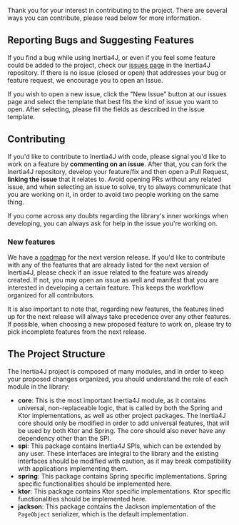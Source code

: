 Thank you for your interest in contributing to the project. There are several ways you can contribute, please read below
for more information.

## Reporting Bugs and Suggesting Features

If you find a bug while using Inertia4J, or even if you feel some feature could be added to the project, check our
[issues page](https://github.com/Inertia4J/inertia4j/issues) in the Inertia4J repository. If there is no issue
(closed or open) that addresses your bug or feature request, we encourage you to open an Issue.

If you wish to open a new issue, click the "New Issue" button at our issues page and select the template that best fits
the kind of issue you want to open. After selecting, please fill the fields as described in the issue template.

## Contributing

If you'd like to contribute to Inertia4J with code, please signal you'd like to work on a feature by **commenting on an
issue**. After that, you can fork the Inertia4J repository, develop your feature/fix and then open a Pull Request,
**linking the issue** that it relates to. Avoid opening PRs without any related issue, and when selecting an issue to
solve, try to always communicate that you are working on it, in order to avoid two people working on the same thing.

If you come across any doubts regarding the library's inner workings when developing, you can always ask for help in the
issue you're working on.

### New features

We have a [roadmap](https://github.com/Inertia4J/inertia4j/tree/main/docs/roadmap.md) for the next version release. If
you'd like to contribute with any of the features that are already listed for the next version of Inertia4J, please
check if an issue related to the feature was already created. If not, you may open an issue as well and manifest that 
you are interested in developing a certain feature. This keeps the workflow organized for all contributors.

It is also important to note that, regarding new features, the features lined up for the next release will always take
precedence over any other features. If possible, when choosing a new proposed feature to work on, please try to pick
incomplete features from the next release.

## The Project Structure

The Inertia4J project is composed of many modules, and in order to keep your proposed changes organized, you should 
understand the role of each module in the library:

- **core**: This is the most important Inertia4J module, as it contains universal, non-replaceable logic, that is called 
by both the Spring and Ktor implementations, as well as other project packages. The Inertia4J core should only be 
modified in order to add universal features, that will be used by both Ktor and Spring. The core should also never have
any dependency other than the SPI.
- **spi**: This package contains Inertia4J SPIs, which can be extended by any user. These interfaces are integral to the
library and the existing interfaces should be modified with caution, as it may break compatibility with applications 
implementing them.
- **spring**: This package contains Spring specific implementations. Spring specific functionalities should be
implemented here.
- **ktor**: This package contains Ktor specific implementations. Ktor specific functionalities should be
implemented here.
- **jackson**: This package contains the Jackson implementation of the `PageObject` serializer, which is the default
implementation.
